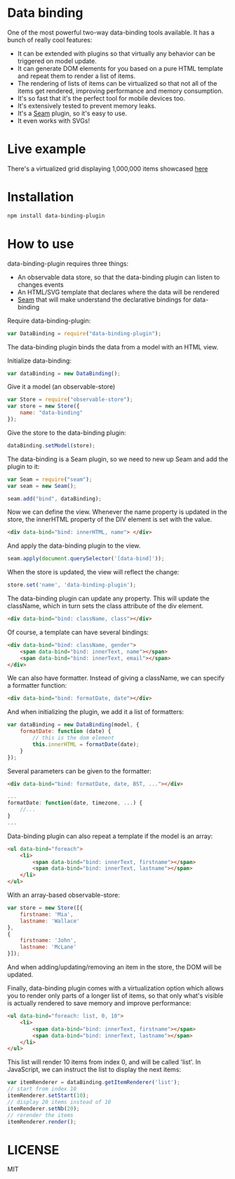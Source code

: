 Data binding
=============

One of the most powerful two-way data-binding tools available. It has a bunch of really cool features:

- It can be extended with plugins so that virtually any behavior can be triggered on model update.
- It can generate DOM elements for you based on a pure HTML template and repeat them to render a list of items.
- The rendering of lists of items can be virtualized so that not all of the items get rendered, improving performance and memory consumption.
- It's so fast that it's the perfect tool for mobile devices too.
- It's extensively tested to prevent memory leaks.
- It's a [Seam](https://github.com/flams/seam) plugin, so it's easy to use.
- It even works with SVGs!

Live example
============

There's a virtualized grid displaying 1,000,000 items showcased [here](http://podefr.github.io/data-binding-virtualized-grid/)

Installation
============

```bash
npm install data-binding-plugin
```

How to use
==========

data-binding-plugin requires three things:

 - An observable data store, so that the data-binding plugin can listen to changes events
 - An HTML/SVG template that declares where the data will be rendered
 - [Seam](https://github.com/flams/seam) that will make understand the declarative bindings for data-binding

Require data-binding-plugin:

```js
var DataBinding = require("data-binding-plugin");
```

The data-binding plugin binds the data from a model with an HTML view.

Initialize data-binding:

```js
var dataBinding = new DataBinding();
```

Give it a model (an observable-store)

```js
var Store = require("observable-store");
var store = new Store({
    name: "data-binding"
});
```

Give the store to the data-binding plugin:

```js
dataBinding.setModel(store);
```

The data-binding is a Seam plugin, so we need to new up Seam and add the plugin to it:


```js
var Seam = require("seam");
var seam = new Seam();

seam.add("bind", dataBinding);
```

Now we can define the view. Whenever the name property is updated in the store, the innerHTML property of the DIV element is set with the value.

```html
<div data-bind="bind: innerHTML, name"> </div>
```

And apply the data-binding plugin to the view.

```js
seam.apply(document.querySelector('[data-bind]'));
```

When the store is updated, the view will reflect the change:

```js
store.set('name', 'data-binding-plugin');
```

The data-binding plugin can update any property. This will update the className, which in turn sets the class attribute of the div element.

```html
<div data-bind="bind: className, class"></div>
```

Of course, a template can have several bindings:

```html
<div data-bind="bind: className, gender">
    <span data-bind="bind: innerText, name"></span>
    <span data-bind="bind: innerText, email"></span>
</div>
```

We can also have formatter. Instead of giving a className, we can specify a formatter function:


```html
<div data-bind="bind: formatDate, date"></div>
```

And when initializing the plugin, we add it a list of formatters:

```js
var dataBinding = new DataBinding(model, {
    formatDate: function (date) {
        // this is the dom element
        this.innerHTML = formatDate(date);
    }
});
```

Several parameters can be given to the formatter:

```html
<div data-bind="bind: formatDate, date, BST, ..."></div>
```

```js
...
formatDate: function(date, timezone, ...) {
    //...
}
...
```

Data-binding plugin can also repeat a template if the model is an array:

```html
<ul data-bind="foreach">
    <li>
        <span data-bind="bind: innerText, firstname"></span>
        <span data-bind="bind: innerText, lastname"></span>
    </li>
</ul>
```

With an array-based observable-store:

```js
var store = new Store([{
    firstname: 'Mia',
    lastname: 'Wallace'
},
{
    firstname: 'John',
    lastname: 'McLane'
}]);
```

And when adding/updating/removing an item in the store, the DOM will be updated.

Finally, data-binding plugin comes with a virtualization option which allows you to render only parts of a longer list of items, so that only what's visible is actually rendered to save memory and improve performance:


```html
<ul data-bind="foreach: list, 0, 10">
    <li>
        <span data-bind="bind: innerText, firstname"></span>
        <span data-bind="bind: innerText, lastname"></span>
    </li>
</ul>
```

This list will render 10 items from index 0, and will be called 'list'. In JavaScript, we can instruct the list to display the next items:

```js
var itemRenderer = dataBinding.getItemRenderer('list');
// start from index 10
itemRenderer.setStart(10);
// display 20 items instead of 10
itemRenderer.setNb(20);
// rerender the items
itemRenderer.render();
```


LICENSE
=======

MIT
